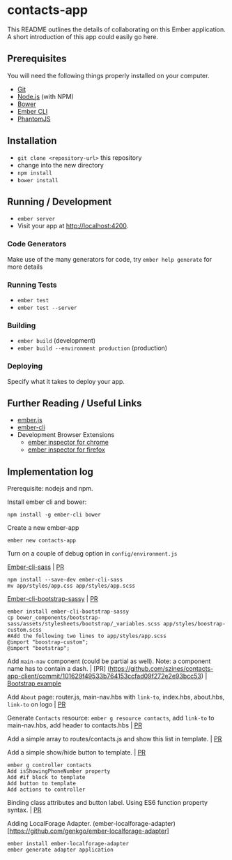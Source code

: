 # contacts-app

This README outlines the details of collaborating on this Ember application.
A short introduction of this app could easily go here.

## Prerequisites

You will need the following things properly installed on your computer.

* [Git](http://git-scm.com/)
* [Node.js](http://nodejs.org/) (with NPM)
* [Bower](http://bower.io/)
* [Ember CLI](http://www.ember-cli.com/)
* [PhantomJS](http://phantomjs.org/)

## Installation

* `git clone <repository-url>` this repository
* change into the new directory
* `npm install`
* `bower install`

## Running / Development

* `ember server`
* Visit your app at [http://localhost:4200](http://localhost:4200).

### Code Generators

Make use of the many generators for code, try `ember help generate` for more details

### Running Tests

* `ember test`
* `ember test --server`

### Building

* `ember build` (development)
* `ember build --environment production` (production)

### Deploying

Specify what it takes to deploy your app.

## Further Reading / Useful Links

* [ember.js](http://emberjs.com/)
* [ember-cli](http://www.ember-cli.com/)
* Development Browser Extensions
  * [ember inspector for chrome](https://chrome.google.com/webstore/detail/ember-inspector/bmdblncegkenkacieihfhpjfppoconhi)
  * [ember inspector for firefox](https://addons.mozilla.org/en-US/firefox/addon/ember-inspector/)

## Implementation log

Prerequisite: nodejs and npm.
  
Install ember cli and bower:

    npm install -g ember-cli bower

Create a new ember-app

    ember new contacts-app

Turn on a couple of debug option in `config/environment.js`

[Ember-cli-sass](https://github.com/aexmachina/ember-cli-sass) | [PR](https://github.com/szines/contacts-app-client/commit/9e04f9b71d76756907920ad0ad9df2878b5982a1)

    npm install --save-dev ember-cli-sass
    mv app/styles/app.css app/styles/app.scss

[Ember-cli-bootstrap-sassy](https://github.com/lifegadget/ember-cli-bootstrap-sassy) | [PR](https://github.com/szines/contacts-app-client/commit/487da30d9a32134e8078ea7a41ae233d59f96b57)

    ember install ember-cli-bootstrap-sassy
    cp bower_components/bootstrap-sass/assets/stylesheets/bootstrap/_variables.scss app/styles/boostrap-custom.scss
    #Add the following two lines to app/styles/app.scss
    @import "boostrap-custom";
    @import "bootstrap";

Add `main-nav` component (could be partial as well). Note: a component name has to contain a dash. | [PR] (https://github.com/szines/contacts-app-client/commit/101629f49533b764153ccfad09f272e2e93bcc53) | [Bootstrap example](http://getbootstrap.com/examples/navbar-static-top/)
  
Add `About` page: router.js, main-nav.hbs with `link-to`, index.hbs, about.hbs, `link-to` on logo | [PR](https://github.com/szines/contacts-app-client/commit/7cdb33bdd1605df6ef646c69d68a4fcf71d081c3)

Generate `Contacts` resource: `ember g resource contacts`, add `link-to` to main-nav.hbs, add header to contacts.hbs | [PR](https://github.com/szines/contacts-app-client/commit/6f0439e2c1d710910ab8401827079be0f3e21fca)

Add a simple array to routes/contacts.js and show this list in template. | [PR](https://github.com/szines/contacts-app-client/commit/7bf95eca6e555efd17caf76804aab92a4ce0c989)

Add a simple show/hide button to template. | [PR](https://github.com/szines/contacts-app-client/commit/f49c41b1ebe6005657bfb59470cf593f08034aee)

    ember g controller contacts
    Add isShowingPhoneNumber property
    Add #if block to template
    Add button to template
    Add actions to controller

Binding class attributes and button label. Using ES6 function property syntax. | [PR](https://github.com/szines/contacts-app-client/commit/53686f18b89df1a6bac506fd0f01bcb7b7ef2b5f)

Adding LocalForage Adapter. (ember-localforage-adapter)[https://github.com/genkgo/ember-localforage-adapter]

    ember install ember-localforage-adapter
    ember generate adapter application
